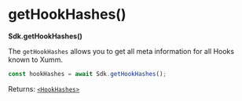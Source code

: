 # getHookHashes()

**Sdk.getHookHashes()**

The `getHookHashes` allows you to get all meta information for all Hooks known to Xumm.

```javascript
const hookHashes = await Sdk.getHookHashes();
```

Returns: [`<HookHashes>`](https://github.com/XRPL-Labs/XUMM-SDK/blob/master/src/types/Meta/HookHashes.ts)

